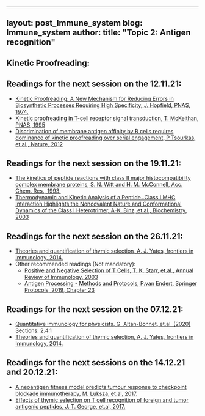 
---
layout: post_Immune_system
blog: Immune_system
author: 
title: "Topic 2: Antigen recognition"
---

<h2> Kinetic Proofreading:</h2>


<h2> Readings for the next session on the 12.11.21: </h2>

<ul><li> <a href="https://www.ncbi.nlm.nih.gov/pmc/articles/PMC434344/pdf/pnas00073-0345.pdf">Kinetic Proofreading: A New Mechanism for Reducing Errors in Biosynthetic Processes Requiring High Specificity, J. Hopfield, PNAS, 1974.</a>
	</li>
	<li> <a href="https://www.pnas.org/content/pnas/92/11/5042.full.pdf">Kinetic proofreading in T-cell receptor signal transduction, T. McKeithan, PNAS, 1995 </a>
	</li>
	<li> <a href="https://www.nature.com/articles/cmi201129.pdf">Discrimination of membrane antigen affinity by B cells requires dominance of kinetic proofreading over serial engagement, P Tsourkas, et.al., Nature, 2012 </a>
	</li> 
</ul>

<h2> Readings for the next session on the 19.11.21: </h2>

<ul><li> <a href="https://pubs.acs.org/doi/pdf/10.1021/ar00032a008">The kinetics of peptide reactions with class II major histocompatibility complex membrane proteins, S. N. Witt and H. M. McConnell, Acc. Chem. Res., 1993.</a>
	</li>
	<li> <a href="https://pubs.acs.org/doi/pdf/10.1021/bi034077m">Thermodynamic and Kinetic Analysis of a Peptide−Class I MHC Interaction Highlights the Noncovalent Nature and Conformational Dynamics of the Class I Heterotrimer, A-K. Binz, et.al., Biochemistry, 2003 </a>
	</li>
</ul>

<h2> Readings for the next session on the 26.11.21: </h2>

<ul>
	<li> <a href="https://www.frontiersin.org/articles/10.3389/fimmu.2014.00013/full">Theories and quantification of thymic selection, A. J. Yates, frontiers in Immunology, 2014.</a>
	</li>
	<li> Other recommended readings (Not mandatory):
		<ul>
			<li>
				<a href= "https://www.annualreviews.org/doi/10.1146/annurev.immunol.21.120601.141107?url_ver=Z39.88-2003&rfr_id=ori%3Arid%3Acrossref.org&rfr_dat=cr_pub++0pubmed">Positive and Negative Selection of T Cells, T. K. Starr, et.al., Annual Review of Immunology, 2003 </a>
			</li>
			<li>
				<a href= "https://link.springer.com/book/10.1007/978-1-4939-9450-2">Antigen Processing - Methods and Protocols, P.van Endert, Springer Protocols, 2019, Chapter 23 </a>
			</li>
		</ul>
	</li>
</ul>

<h2> Readings for the next session on the 07.12.21: </h2>

<ul><li> <a href="https://www.sciencedirect.com/science/article/pii/S0370157320300090">Quantitative immunology for physicists, G. Altan-Bonnet, et.al. (2020)</a> Sections: 2.4.1
	</li>
	<li> <a href="https://www.frontiersin.org/articles/10.3389/fimmu.2014.00013/full">Theories and quantification of thymic selection, A. J. Yates, frontiers in Immunology, 2014.</a>
	</li>
	
</ul>

<h2> Readings for the next sessions on the 14.12.21 and 20.12.21: </h2>

<ul><li> <a href="https://www.nature.com/articles/nature24473">A neoantigen fitness model predicts tumour response to checkpoint blockade immunotherapy, M. Luksza, et.al, 2017.</a>
	</li>
	<li> <a href="https://www.pnas.org/content/114/38/E7875">Effects of thymic selection on T cell recognition of foreign and tumor antigenic peptides, J. T. George, et.al, 2017.</a>
	</li>
	
</ul>
